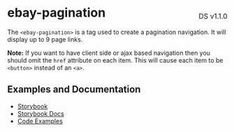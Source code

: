 <h1 style='display: flex; justify-content: space-between; align-items: center;'>
    <span>
        ebay-pagination
    </span>
    <span style='font-weight: normal; font-size: medium; margin-bottom: -15px;'>
        DS v1.1.0
    </span>
</h1>

The `<ebay-pagination>` is a tag used to create a pagination navigation. It will display up to 9 page links.

**Note:** If you want to have client side or ajax based navigation then you should omit the `href` attribute on each item. This will cause each item to be `<button>` instead of an `<a>`.

## Examples and Documentation

- [Storybook](https://ebay.github.io/evo-web/ebayui-core/?path=/story/navigation-disclosure-ebay-pagination)
- [Storybook Docs](https://ebay.github.io/evo-web/ebayui-core/?path=/docs/navigation-disclosure-ebay-pagination)
- [Code Examples](https://github.com/eBay/evo-web/tree/main/packages/ebayui-core/src/components/ebay-pagination/examples)
